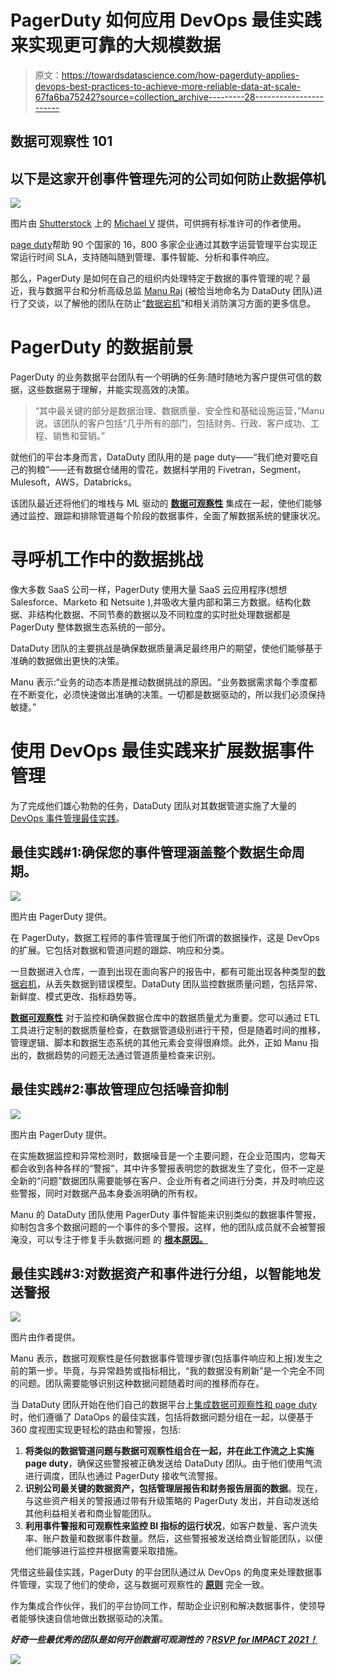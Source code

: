 # PagerDuty 如何应用 DevOps 最佳实践来实现更可靠的大规模数据

> 原文：<https://towardsdatascience.com/how-pagerduty-applies-devops-best-practices-to-achieve-more-reliable-data-at-scale-67fa6ba75242?source=collection_archive---------28----------------------->

## 数据可观察性 101

## 以下是这家开创事件管理先河的公司如何防止数据停机

![](img/bf52a122b2ca9491bd52a4f0ac238e5c.png)

图片由 [Shutterstock](http://www.shutterstock.com) 上的 [Michael V](https://www.shutterstock.com/g/MichaelVi) 提供，可供拥有标准许可的作者使用。

[page duty](https://www.pagerduty.com/)帮助 90 个国家的 16，800 多家企业通过其数字运营管理平台实现正常运行时间 SLA，支持随叫随到管理、事件智能、分析和事件响应。

那么，PagerDuty 是如何在自己的组织内处理特定于数据的事件管理的呢？最近，我与数据平台和分析高级总监 [Manu Raj](https://www.linkedin.com/in/manu-raj-6324bb3) (被恰当地命名为 DataDuty 团队)进行了交谈，以了解他的团队在防止“[数据宕机](https://www.montecarlodata.com/the-rise-of-data-downtime/)”和相关消防演习方面的更多信息。

# PagerDuty 的数据前景

PagerDuty 的业务数据平台团队有一个明确的任务:随时随地为客户提供可信的数据，这些数据易于理解，并能实现高效的决策。

> “其中最关键的部分是数据治理、数据质量、安全性和基础设施运营，”Manu 说。该团队的客户包括“几乎所有的部门，包括财务、行政、客户成功、工程、销售和营销。”

就他们的平台本身而言，DataDuty 团队用的是 page duty——“我们绝对要吃自己的狗粮”——还有数据仓储用的雪花，数据科学用的 Fivetran，Segment，Mulesoft，AWS，Databricks。

该团队最近还将他们的堆栈与 ML 驱动的 [**数据可观察性**](https://www.montecarlodata.com/introducing-the-5-pillars-of-data-observability/) 集成在一起，使他们能够通过监控、跟踪和排除管道每个阶段的数据事件，全面了解数据系统的健康状况。

# 寻呼机工作中的数据挑战

像大多数 SaaS 公司一样，PagerDuty 使用大量 SaaS 云应用程序(想想 Salesforce、Marketo 和 Netsuite ),并吸收大量内部和第三方数据。结构化数据、非结构化数据、不同节奏的数据以及不同粒度的实时批处理数据都是 PagerDuty 整体数据生态系统的一部分。

DataDuty 团队的主要挑战是确保数据质量满足最终用户的期望，使他们能够基于准确的数据做出更快的决策。

Manu 表示:“业务的动态本质是推动数据挑战的原因。“业务数据需求每个季度都在不断变化，必须快速做出准确的决策。一切都是数据驱动的，所以我们必须保持敏捷。”

# 使用 DevOps 最佳实践来扩展数据事件管理

为了完成他们雄心勃勃的任务，DataDuty 团队对其数据管道实施了大量的 [DevOps 事件管理最佳实践](https://www.pagerduty.com/use-cases/devops/engineers/)。

## 最佳实践#1:确保您的事件管理涵盖整个数据生命周期。

![](img/baf646e9e4c42fed37c63372bf7af452.png)

图片由 PagerDuty 提供。

在 PagerDuty，数据工程师的事件管理属于他们所谓的数据操作，这是 DevOps 的扩展。它包括对数据和管道问题的跟踪、响应和分类。

一旦数据进入仓库，一直到出现在面向客户的报告中，都有可能出现各种类型的[数据宕机](https://www.montecarlodata.com/the-rise-of-data-downtime/)，从丢失数据到错误模型。DataDuty 团队监控数据质量问题，包括异常、新鲜度、模式更改、指标趋势等。

[**数据可观察性**](https://www.montecarlodata.com/what-is-data-observability/) 对于监控和确保数据仓库中的数据质量尤为重要。您可以通过 ETL 工具进行定制的数据质量检查，在数据管道级别进行干预，但是随着时间的推移，管理逻辑、脚本和数据生态系统的其他元素会变得很麻烦。此外，正如 Manu 指出的，数据趋势的问题无法通过管道质量检查来识别。

## 最佳实践#2:事故管理应包括噪音抑制

![](img/72f049b19a41a090b7dc8a271f4e3da8.png)

图片由 PagerDuty 提供。

在实施数据监控和异常检测时，数据噪音是一个主要问题，在企业范围内，您每天都会收到各种各样的“警报”，其中许多警报表明您的数据发生了变化，但不一定是全新的“问题”数据团队需要能够在客户、企业所有者之间进行分类，并及时响应这些警报，同时对数据产品本身委派明确的所有权。

Manu 的 DataDuty 团队使用 PagerDuty 事件智能来识别类似的数据事件警报，抑制包含多个数据问题的一个事件的多个警报。这样，他的团队成员就不会被警报淹没，可以专注于修复手头数据问题 的 [**根本原因。**](https://www.montecarlodata.com/the-data-engineers-guide-to-root-cause-analysis/)

## 最佳实践#3:对数据资产和事件进行分组，以智能地发送警报

![](img/bc07e5070e4545de16f7658de4869a5c.png)

图片由作者提供。

Manu 表示，数据可观察性是任何数据事件管理步骤(包括事件响应和上报)发生之前的第一步。毕竟，与异常趋势或指标相比，“我的数据没有刷新”是一个完全不同的问题。团队需要能够识别这种数据问题随着时间的推移而存在。

当 DataDuty 团队开始在他们自己的数据平台上[集成数据可观察性和 page duty](https://www.montecarlodata.com/delivering-more-reliable-data-pipelines-with-pagerduty-and-monte-carlo/)时，他们遵循了 DataOps 的最佳实践，包括将数据问题分组在一起，以便基于 360 度视图实现更轻松的路由和警报，包括:

1.  **将类似的数据管道问题与数据可观察性组合在一起，并在此工作流之上实施 page duty**，确保这些警报被正确发送给 DataDuty 团队。由于他们使用气流进行调度，团队也通过 PagerDuty 接收气流警报。
2.  **识别公司最关键的数据资产，包括管理层报告和财务报告层面的数据**。现在，与这些资产相关的警报通过带有升级策略的 PagerDuty 发出，并自动发送给其他利益相关者和商业智能团队。
3.  **利用事件警报和可观察性来监控 BI 指标的运行状况**，如客户数量、客户流失率、账户数量和数据事件数量。然后，这些警报被发送给商业智能团队，以便他们能够进行监控并根据需要采取措施。

凭借这些最佳实践，PagerDuty 的平台团队通过从 DevOps 的角度来处理数据事件管理，实现了他们的使命，这与数据可观察性的 [**原则**](/what-is-data-observability-40b337971e3e#:~:text=Introducing%3A%20Data%20Observability&text=Like%20its%20DevOps%20counterpart%2C%20Data,productive%20teams%2C%20and%20happier%20customers.) 完全一致。

作为集成合作伙伴，我们的平台协同工作，帮助企业识别和解决数据事件，使领导者能够快速自信地做出数据驱动的决策。

***好奇一些最优秀的团队是如何开创数据可观测性的？***[***RSVP for IMPACT 2021！***](https://www.montecarlodata.com/request-a-demo/)

![](img/892d8e799a1844d2f32f10629cf58f0d.png)